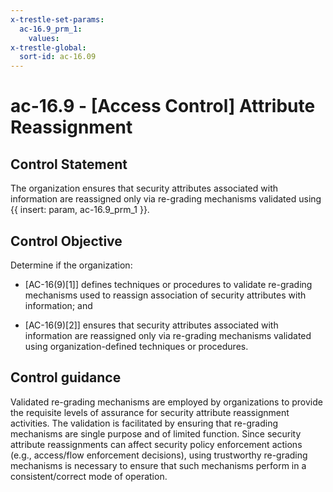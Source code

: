 ```yaml
---
x-trestle-set-params:
  ac-16.9_prm_1:
    values:
x-trestle-global:
  sort-id: ac-16.09
---
```


# ac-16.9 - \[Access Control\] Attribute Reassignment

## Control Statement

The organization ensures that security attributes associated with information are reassigned only via re-grading mechanisms validated using {{ insert: param, ac-16.9_prm_1 }}.

## Control Objective

Determine if the organization:

- \[AC-16(9)[1]\] defines techniques or procedures to validate re-grading mechanisms used to reassign association of security attributes with information; and

- \[AC-16(9)[2]\] ensures that security attributes associated with information are reassigned only via re-grading mechanisms validated using organization-defined techniques or procedures.

## Control guidance

Validated re-grading mechanisms are employed by organizations to provide the requisite levels of assurance for security attribute reassignment activities. The validation is facilitated by ensuring that re-grading mechanisms are single purpose and of limited function. Since security attribute reassignments can affect security policy enforcement actions (e.g., access/flow enforcement decisions), using trustworthy re-grading mechanisms is necessary to ensure that such mechanisms perform in a consistent/correct mode of operation.

